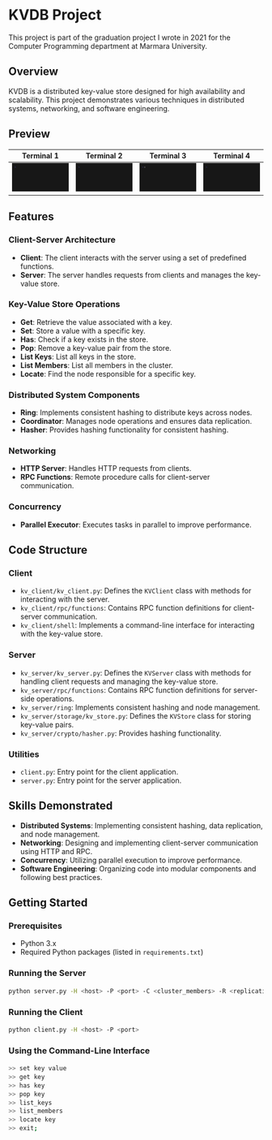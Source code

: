 # KVDB Project
This project is part of the graduation project I wrote in 2021 for the Computer Programming department at Marmara University.

## Overview
KVDB is a distributed key-value store designed for high availability and scalability. This project demonstrates various techniques in distributed systems, networking, and software engineering.

## Preview

|Terminal 1|Terminal 2|Terminal 3|Terminal 4|
|-|-|-|-|
|![Terminal 1](term1.gif)|![Terminal 2](term2.gif)|![Terminal 3](term3.gif)|![Terminal 4](term4.gif)|

## Features

### Client-Server Architecture
- **Client**: The client interacts with the server using a set of predefined functions.
- **Server**: The server handles requests from clients and manages the key-value store.

### Key-Value Store Operations
- **Get**: Retrieve the value associated with a key.
- **Set**: Store a value with a specific key.
- **Has**: Check if a key exists in the store.
- **Pop**: Remove a key-value pair from the store.
- **List Keys**: List all keys in the store.
- **List Members**: List all members in the cluster.
- **Locate**: Find the node responsible for a specific key.

### Distributed System Components
- **Ring**: Implements consistent hashing to distribute keys across nodes.
- **Coordinator**: Manages node operations and ensures data replication.
- **Hasher**: Provides hashing functionality for consistent hashing.

### Networking
- **HTTP Server**: Handles HTTP requests from clients.
- **RPC Functions**: Remote procedure calls for client-server communication.

### Concurrency
- **Parallel Executor**: Executes tasks in parallel to improve performance.

## Code Structure

### Client
- `kv_client/kv_client.py`: Defines the `KVClient` class with methods for interacting with the server.
- `kv_client/rpc/functions`: Contains RPC function definitions for client-server communication.
- `kv_client/shell`: Implements a command-line interface for interacting with the key-value store.

### Server
- `kv_server/kv_server.py`: Defines the `KVServer` class with methods for handling client requests and managing the key-value store.
- `kv_server/rpc/functions`: Contains RPC function definitions for server-side operations.
- `kv_server/ring`: Implements consistent hashing and node management.
- `kv_server/storage/kv_store.py`: Defines the `KVStore` class for storing key-value pairs.
- `kv_server/crypto/hasher.py`: Provides hashing functionality.

### Utilities
- `client.py`: Entry point for the client application.
- `server.py`: Entry point for the server application.

## Skills Demonstrated
- **Distributed Systems**: Implementing consistent hashing, data replication, and node management.
- **Networking**: Designing and implementing client-server communication using HTTP and RPC.
- **Concurrency**: Utilizing parallel execution to improve performance.
- **Software Engineering**: Organizing code into modular components and following best practices.

## Getting Started

### Prerequisites
- Python 3.x
- Required Python packages (listed in `requirements.txt`)

### Running the Server
```sh
python server.py -H <host> -P <port> -C <cluster_members> -R <replication_factor>
```

### Running the Client
```sh
python client.py -H <host> -P <port>
```

### Using the Command-Line Interface
```sh
>> set key value
>> get key
>> has key
>> pop key
>> list_keys
>> list_members
>> locate key
>> exit;
```

